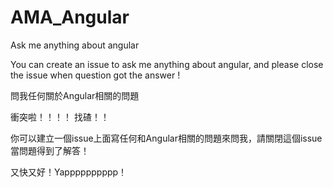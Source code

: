 # AMA_Angular
Ask me anything about angular

You can create an issue to ask me anything about angular, and please close the issue when question got the answer !

問我任何關於Angular相關的問題

衝突啦！！！！
找碴！！

你可以建立一個issue上面寫任何和Angular相關的問題來問我，請關閉這個issue當問題得到了解答！

又快又好！Yapppppppppp！